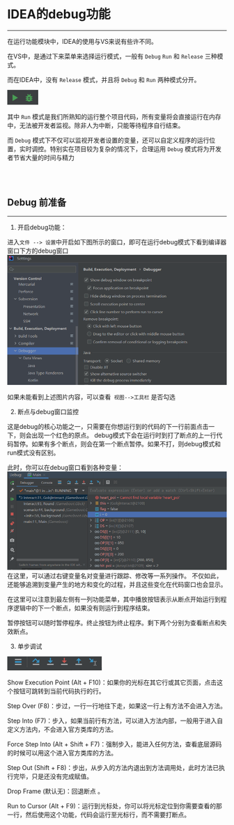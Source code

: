 # IDEA的debug功能

***********

在运行功能模块中，IDEA的使用与VS来说有些许不同。

在VS中，是通过下来菜单来选择运行模式，一般有 `Debug` `Run` 和 `Release` 三种模式。

而在IDEA中，没有 `Release` 模式，并且将 `Debug` 和 `Run` 两种模式分开。

![img.png "左为RUN 右为Debug" ](Run_mode.png "左为RUN 右为Debug" )

其中 `Run` 模式是我们所熟知的运行整个项目代码，所有变量将会直接运行在内存中，无法被开发者监视。除非人为中断，只能等待程序自行结束。

而 `Debug` 模式下不仅可以监视开发者设置的变量，还可以自定义程序的运行位置，实时调控。特别实在项目较为复杂的情况下，合理运用 `Debug` 模式将为开发者节省大量的时间与精力

<br>

<br>

## Debug 前准备

***********

1. 开启debug功能：

进入` 文件 --> 设置 `中开启如下图所示的窗口，即可在运行debug模式下看到编译器窗口下方的debug窗口
![img.png](debug_setting.png)

如果未能看到上述图片内容，可以查看` 视图-->工具栏` 是否勾选

2. 断点与debug窗口监控

这是debug的核心功能之一，只需要在你想运行到的代码的下一行前面点击一下，则会出现一个红色的原点。
debug模式下会在运行时到打了断点的上一行代码暂停。如果有多个断点，则会在第一个断点暂停。如果不打，则debug模式和run模式没有区别。

此时，你可以在debug窗口看到各种变量：
![img.png](debug_window.png)
在这里，可以通过右键变量名对变量进行跟踪、修改等一系列操作。
不仅如此，还能够追溯到变量产生的地方和变化的过程，并且这些变化在代码窗口也会显示。

在这里可以注意到最左侧有一列功能菜单，其中播放按钮表示从断点开始运行到程序逻辑中的下一个断点，如果没有则运行到程序结束。

暂停按钮可以随时暂停程序。终止按钮为终止程序。剩下两个分别为查看断点和失效断点。

3. 单步调试

![img.png](debug_step.png) 

Show Execution Point (Alt + F10)：如果你的光标在其它行或其它页面，点击这个按钮可跳转到当前代码执行的行。

Step Over (F8)：步过，一行一行地往下走，如果这一行上有方法不会进入方法。

Step Into (F7)：步入，如果当前行有方法，可以进入方法内部，一般用于进入自定义方法内，不会进入官方类库的方法。

Force Step Into (Alt + Shift + F7)：强制步入，能进入任何方法，查看底层源码的时候可以用这个进入官方类库的方法。

Step Out (Shift + F8)：步出，从步入的方法内退出到方法调用处，此时方法已执行完毕，只是还没有完成赋值。

Drop Frame (默认无)：回退断点 。

Run to Cursor (Alt + F9)：运行到光标处，你可以将光标定位到你需要查看的那一行，然后使用这个功能，代码会运行至光标行，而不需要打断点。

